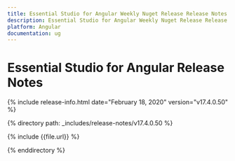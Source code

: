 ```yaml
---
title: Essential Studio for Angular Weekly Nuget Release Release Notes  
description: Essential Studio for Angular Weekly Nuget Release Release Notes  
platform: Angular
documentation: ug
---
```


# Essential Studio for Angular  Release Notes  

{% include release-info.html date="February 18, 2020"  version="v17.4.0.50" %} 


{% directory path: _includes/release-notes/v17.4.0.50 %}

{% include {{file.url}} %}

{% enddirectory %}